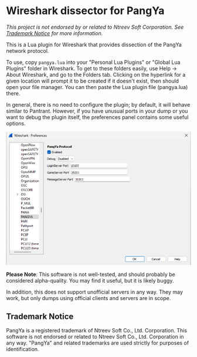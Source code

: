 # Wireshark dissector for PangYa
_This project is not endorsed by or related to Ntreev Soft Corporation. See [Trademark Notice](#trademark-notice) for more information._

This is a Lua plugin for Wireshark that provides dissection of the PangYa network protocol.

To use, copy `pangya.lua` into your "Personal Lua Plugins" or "Global Lua Plugins" folder in Wireshark. To get to these folders easily, use Help -> About Wireshark, and go to the Folders tab. Clicking on the hyperlink for a given location will prompt it to be created if it doesn't exist, then should open your file manager. You can then paste the Lua plugin file (pangya.lua) there.

In general, there is no need to configure the plugin; by default, it will behave similar to Pantrant. However, if you have unusual ports in your dump or you want to debug the plugin itself, the preferences panel contains some useful options.

![Screenshot of preferences panel](./prefs.png)

**Please Note**: This software is not well-tested, and should probably be considered alpha-quality. You may find it useful, but it is likely buggy.

In addition, this does not support unofficial servers in any way. They may work, but only dumps using official clients and servers are in scope.

## Trademark Notice
PangYa is a registered trademark of Ntreev Soft Co., Ltd. Corporation. This software is not endorsed or related to Ntreev Soft Co., Ltd. Corporation in any way. "PangYa" and related trademarks are used strictly for purposes of identification.
